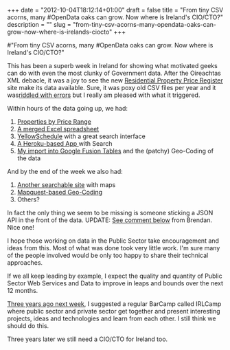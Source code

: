 +++
date = "2012-10-04T18:12:14+01:00"
draft = false
title = "From tiny CSV acorns, many #OpenData oaks can grow. Now where is Ireland's CIO/CTO?"
description = ""
slug = "from-tiny-csv-acorns-many-opendata-oaks-can-grow-now-where-is-irelands-ciocto"
+++

#"From tiny CSV acorns, many #OpenData oaks can grow. Now where is Ireland's CIO/CTO?"

This has been a superb week in Ireland for showing what motivated geeks can do with even the most clunky of Government data. After the Oireachtas XML debacle, it was a joy to see the new <a href="http://www.propertypriceregister.ie/">Residential Property Price Register</a> site make its data available. Sure, it was poxy old CSV files per year and it was<a href="http://www.irishtimes.com/newspaper/ireland/2012/1003/1224324777284.html">riddled with errors</a> but I really am pleased with what it triggered.

Within hours of the data going up, we had:
<ol>
	<li><a href="http://www.thepropertypin.com/viewtopic.php?p=636239#p636239">Properties by Price Range</a></li>
	<li><a href="http://brianmlucey.wordpress.com/2012/09/30/full-property-price-details-ireland-jan-2010-sep-2012/">A merged Excel spreadsheet</a></li>
	<li><a href="http://yellowschedule.com/house_price_database_ireland/?order=date&amp;submit=1&amp;county=9&amp;sdate=1%2F1%2F2010&amp;edate=10%2F01%2F2012&amp;pricel=&amp;priceh=&amp;type=2&amp;search=Sallins+bridge">YellowSchedule</a> with a great search interface</li>
	<li><a href="http://irishproperty.herokuapp.com/">A Heroku-based App </a>with Search</li>
	<li><a href="http://conoroneill.net/quick-n-dirty-visualisation-of-2010-property-price-register-data-into-interactive-map/">My import into Google Fusion Tables</a> and the (patchy) Geo-Coding of the data</li>
</ol>
And by the end of the week we also had:
<ol>
	<li><a href="http://karlmonaghan.com/property/">Another searchable site</a> with maps</li>
	<li><a href="http://www.fmeireland.com/blog/32-analysing-property-prices-fme-ireland">Mapquest-based Geo-Coding</a></li>
	<li>Others?</li>
</ol>
In fact the only thing we seem to be missing is someone sticking a JSON API in the front of the data. UPDATE: <a href="http://conoroneill.net/from-tiny-csv-acorns-many-opendata-oaks-can-grow-now-where-is-irelands-ciocto/#comment-2771">See comment below</a> from Brendan. Nice one!

I hope those working on data in the Public Sector take encouragement and ideas from this. Most of what was done took very little work. I'm sure many of the people involved would be only too happy to share their technical approaches.

If we all keep leading by example, I expect the quality and quantity of Public Sector Web Services and Data to improve in leaps and bounds over the next 12 months.

<a href="http://www.argolon.com/2009/10/10/cio-for-ireland/">Three years ago next week</a>, I suggested a regular BarCamp called IRLCamp where public sector and private sector get together and present interesting projects, ideas and technologies and learn from each other. I still think we should do this.

Three years later we still need a CIO/CTO for Ireland too.